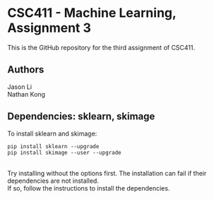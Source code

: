 # CSC411 - Machine Learning, Assignment 3
This is the GitHub repository for the third assignment of CSC411.

## Authors
Jason Li
<br>
Nathan Kong

## Dependencies: sklearn, skimage

To install sklearn and skimage:
<br>
~~~~
pip install sklearn --upgrade
pip install skimage --user --upgrade
~~~~
<br>
Try installing without the options first. The installation can fail if their dependencies are not installed.
<br>
If so, follow the instructions to install the dependencies.
